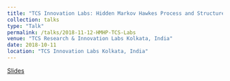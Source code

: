 ```yaml
---
title: "TCS Innovation Labs: Hidden Markov Hawkes Process and Structured Data"
collection: talks
type: "Talk"
permalink: /talks/2018-11-12-HMHP-TCS-Labs
venue: "TCS Research & Innovation Labs Kolkata, India"
date: 2018-10-11
location: "TCS Innovation Labs Kolkata, India"
---
```

[Slides](../files/11-10-2018-HMHP-TCS-Innovation-Labs.pdf)

